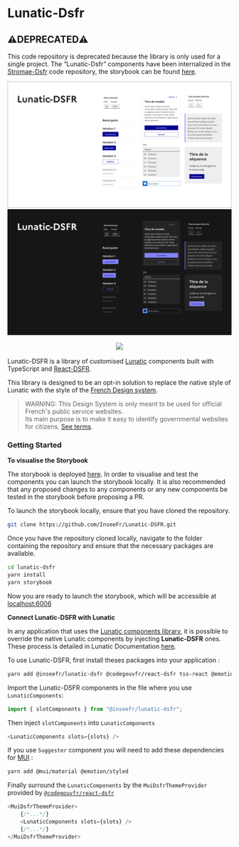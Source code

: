 # Lunatic-Dsfr

## ⚠️DEPRECATED⚠️

This code repository is deprecated because the library is only used for a single project.
The “Lunatic-Dsfr” components have been internalized in the [Stromae-Dsfr](https://github.com/InseeFr/stromae-dsfr) code repository, the storybook can be found [here](https://inseefr.github.io/stromae-dsfr/storybook).

<p align="center">
 <img src="https://raw.githubusercontent.com/InseeFr/Lunatic-DSFR/main/overview-light.png#gh-light-mode-only" />
 <img src="https://raw.githubusercontent.com/InseeFr/Lunatic-DSFR/main/overview-dark.png#gh-dark-mode-only" />
</p>

<p align="center">
  <a href="https://inseefr.github.io/Lunatic-DSFR/storybook/" target="_blank"><img src="https://raw.githubusercontent.com/storybooks/brand/master/badge/badge-storybook.svg"></a>
</p>

Lunatic-DSFR is a library of customised [Lunatic](https://github.com/InseeFr/Lunatic) components built with TypeScript and [React-DSFR](https://react-dsfr.etalab.studio/).

This library is designed to be an opt-in solution to replace the native style of Lunatic with the style of the [French Design system](https://systeme-de-design.gouv.fr/).

> WARNING: This Design System is only meant to be used for official French's public service websites.  
> Its main purpose is to make it easy to identify governmental websites for citizens. [See terms](https://www.systeme-de-design.gouv.fr/cgu/).

### Getting Started

**To visualise the Storybook**

The storybook is deployed [here](https://inseefr.github.io/Lunatic-DSFR/storybook/). In order to visualise and test the components you can launch the storybook locally. It is also recommended that any proposed changes to any components or any new components be tested in the storybook before proposing a PR.

To launch the storybook locally, ensure that you have cloned the repository.

```bash
git clone https://github.com/InseeFr/Lunatic-DSFR.git
```

Once you have the repository cloned locally, navigate to the folder containing the repository and ensure that the necessary packages are available.

```bash
cd lunatic-dsfr
yarn install
yarn storybook
```

Now you are ready to launch the storybook, which will be accessible at [localhost:6006](http://localhost:6006/)

**Connect Lunatic-DSFR with Lunatic**

In any application that uses the [Lunatic components library](https://github.com/InseeFr/Lunatic), it is possible to override the native Lunatic components by injecting **Lunatic-DSFR** ones. These process is detailed in Lunatic Documentation [here](https://inseefr.github.io/Lunatic/docs/components/personnalisation).

To use Lunatic-DSFR, first install theses packages into your application :

```bash
yarn add @inseefr/lunatic-dsfr @codegouvfr/react-dsfr tss-react @emotion/react
```

Import the Lunatic-DSFR components in the file where you use `LunaticComponents`:

```js
import { slotComponents } from "@inseefr/lunatic-dsfr";
```

Then inject `slotComponents` into `LunaticComponents`

```js
<LunaticComponents slots={slots} />
```

If you use `Suggester` component you will need to add these dependencies for [MUI](https://mui.com/) :

```bash
yarn add @mui/material @emotion/styled

```

Finally surround the `LunaticComponents` by the `MuiDsfrThemeProvider` provided by [`@codegouvfr/react-dsfr`](https://react-dsfr.codegouv.studio/mui)

```js
<MuiDsfrThemeProvider>
    {/*...*/}
    <LunaticComponents slots={slots} />
    {/*...*/}
</MuiDsfrThemeProvider>
```
